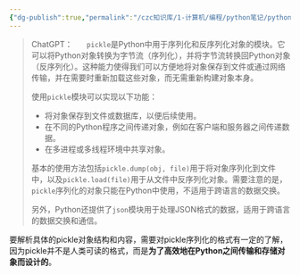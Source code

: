 ```yaml
---
{"dg-publish":true,"permalink":"/czc知识库/1-计算机/编程/python笔记/python模块：pickle介绍 python保存数据模块/","dgPassFrontmatter":true,"created":"2024-12-07T08:39:46.926+08:00","updated":"2024-12-08T12:19:23.678+08:00"}
---
```




> ChatGPT：
> `   pickle`是Python中用于序列化和反序列化对象的模块。它可以将Python对象转换为字节流（序列化），并将字节流转换回Python对象（反序列化）。这种能力使得我们可以方便地将对象保存到文件或通过网络传输，并在需要时重新加载这些对象，而无需重新构建对象本身。
> 
> 使用`pickle`模块可以实现以下功能：
> 
> - 将对象保存到文件或数据库，以便后续使用。
> - 在不同的Python程序之间传递对象，例如在客户端和服务器之间传递数据。
> - 在多进程或多线程环境中共享对象。
> 
> 基本的使用方法包括`pickle.dump(obj, file)`用于将对象序列化到文件中，以及`pickle.load(file)`用于从文件中反序列化对象。需要注意的是，`pickle`序列化的对象只能在Python中使用，不适用于跨语言的数据交换。
> 
> 另外，Python还提供了`json`模块用于处理JSON格式的数据，适用于跨语言的数据交换和通信。

要解析具体的pickle对象结构和内容，需要对pickle序列化的格式有一定的了解，因为pickle并不是人类可读的格式，而是**为了高效地在Python之间传输和存储对象而设计的**。


